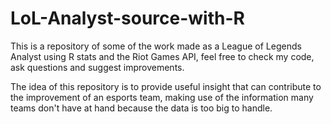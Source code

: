 # LoL-Analyst-source-with-R 
This is a repository of some of the work made as a League of Legends Analyst using R stats and the Riot Games API, feel free to check my code, ask questions and suggest improvements.

The idea of this repository is to provide useful insight that can contribute to the improvement of an esports team, making use of the information many teams don't have at hand because the data is too big to handle.
